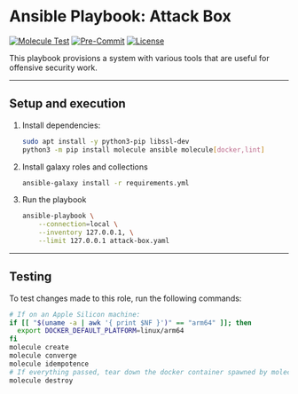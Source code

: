 # Ansible Playbook: Attack Box

[![Molecule Test](https://github.com/l50/ansible-attack-box/actions/workflows/molecule.yaml/badge.svg)](https://github.com/l50/ansible-attack-box/actions/workflows/molecule.yaml)
[![Pre-Commit](https://github.com/l50/ansible-attack-box/actions/workflows/pre-commit.yaml/badge.svg)](https://github.com/l50/ansible-attack-box/actions/workflows/pre-commit.yaml)
[![License](https://img.shields.io/github/license/l50/ansible-attack-box?label=License&style=flat&color=blue&logo=github)](https://github.com/l50/ansible-attack-box/blob/main/LICENSE)

This playbook provisions a system with various tools that are
useful for offensive security work.

---

## Setup and execution

1. Install dependencies:

   ```bash
   sudo apt install -y python3-pip libssl-dev
   python3 -m pip install molecule ansible molecule[docker,lint]
   ```

1. Install galaxy roles and collections

   ```bash
   ansible-galaxy install -r requirements.yml
   ```

1. Run the playbook

   ```bash
   ansible-playbook \
       --connection=local \
       --inventory 127.0.0.1, \
       --limit 127.0.0.1 attack-box.yaml
   ```

---

## Testing

To test changes made to this role, run the following commands:

```bash
# If on an Apple Silicon machine:
if [[ "$(uname -a | awk '{ print $NF }')" == "arm64" ]]; then
  export DOCKER_DEFAULT_PLATFORM=linux/arm64
fi
molecule create
molecule converge
molecule idempotence
# If everything passed, tear down the docker container spawned by molecule:
molecule destroy
```
